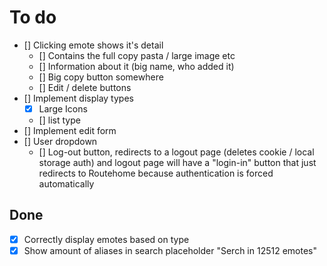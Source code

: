 # To do

- [] Clicking emote shows it's detail
  - [] Contains the full copy pasta / large image etc
  - [] Information about it (big name, who added it)
  - [] Big copy button somewhere
  - [] Edit / delete buttons
- [] Implement display types
  - [x] Large Icons
  - [] list type
- [] Implement edit form
- [] User dropdown
  - [] Log-out button, redirects to a logout page (deletes cookie / local
    storage auth) and logout page will have a "login-in" button that just
    redirects to Routehome because authentication is forced automatically

## Done

- [x] Correctly display emotes based on type
- [x] Show amount of aliases in search placeholder "Serch in 12512 emotes"
